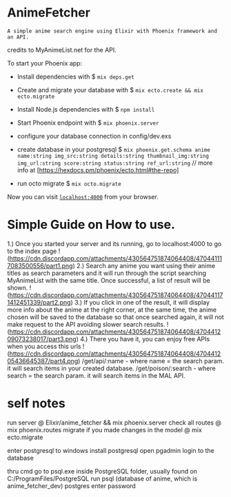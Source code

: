 # AnimeFetcher

`A simple anime search engine using Elixir with Phoenix framework and an API.`

credits to MyAnimeList.net for the API.

To start your Phoenix app:
  * Install dependencies with 
  $ `mix deps.get`
  
  * Create and migrate your database with 
  $ `mix ecto.create && mix ecto.migrate`
  
  * Install Node.js dependencies with 
  $ `npm install`
  
  * Start Phoenix endpoint with 
  $ `mix phoenix.server`
  
  * configure your database connection in config/dev.exs
  
  * create database in your postgresql
  $ `mix phoenix.get.schema anime name:string img_src:string details:string thumbnail_img:string img_url:string score:string status:string ref_url:string`
  // more info at [https://hexdocs.pm/phoenix/ecto.html#the-repo]
  * run octo migrate
  $ `mix octo.migrate`

Now you can visit [`localhost:4000`](http://localhost:4000) from your browser.



# Simple Guide on How to use.

1.) Once you started your server and its running, go to localhost:4000 to go to the index page
!(https://cdn.discordapp.com/attachments/430564751874064408/470441117083500556/part1.png)
2.) Search any anime you want using their anime titles as search parameters and it will run through the script searching MyAnimeList with the same title. Once successful, a list of result will be shown.
!(https://cdn.discordapp.com/attachments/430564751874064408/470441171412451339/part2.png)
3.) If you click in one of the result, it will display more info about the anime at the right corner, at the same time, the anime chosen will be saved to the database so that once searched again, it will not make request to the API avoiding slower search results.
!(https://cdn.discordapp.com/attachments/430564751874064408/470441209073238017/part3.png)
4.) There you have it, you can enjoy free APIs when you access this urls
!(https://cdn.discordapp.com/attachments/430564751874064408/470441205436645387/part4.png)
/get/api/:name - where name = the search param. it will search items in your created database.
/get/poison/:search - where search = the search param. it will search items in the MAL API.


# self notes 
run server @ Elixir/anime_fetcher && mix phoenix.server
check all routes @ mix phoenix.routes
migrate if you made changes in the model @ mix ecto.migrate

enter postgresql to windows
install postgresql
open pgadmin
login to the database

thru cmd
go to psql.exe inside PostgreSQL folder, usually found on C:/ProgramFiles/PostgreSQL
run
psql (database of anime, which is anime_fetcher_dev) postgres
enter password
